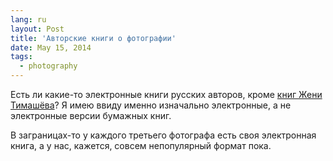```yaml
---
lang: ru
layout: Post
title: 'Авторские книги о фотографии'
date: May 15, 2014
tags:
  - photography
---
```


Есть ли какие-то электронные книги русских авторов, кроме [книг Жени Тимашёва](http://www.fotografia.com.ua/books/)? Я имею ввиду именно изначально электронные, а не электронные версии бумажных книг.

В заграницах-то у каждого третьего фотографа есть своя электронная книга, а у нас, кажется, совсем непопулярный формат пока.
